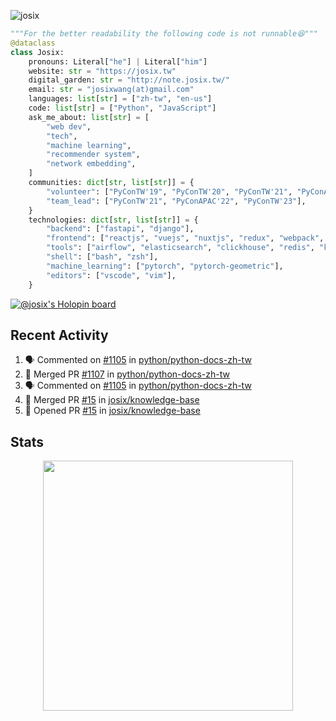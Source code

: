 ![josix](https://komarev.com/ghpvc/?username=josix)
```python
"""For the better readability the following code is not runnable😆"""
@dataclass
class Josix:
    pronouns: Literal["he"] | Literal["him"]
    website: str = "https://josix.tw"
    digital_garden: str = "http://note.josix.tw/"
    email: str = "josixwang(at)gmail.com"
    languages: list[str] = ["zh-tw", "en-us"]
    code: list[str] = ["Python", "JavaScript"]
    ask_me_about: list[str] = [
        "web dev",
        "tech",
        "machine learning",
        "recommender system",
        "network embedding",
    ]
    communities: dict[str, list[str]] = {
        "volunteer": ["PyConTW'19", "PyConTW'20", "PyConTW'21", "PyConAPAC'22", "PyConTW'24"],
        "team_lead": ["PyConTW'21", "PyConAPAC'22", "PyConTW'23"],
    }
    technologies: dict[str, list[str]] = {
        "backend": ["fastapi", "django"],
        "frontend": ["reactjs", "vuejs", "nuxtjs", "redux", "webpack", "tailwindcss"],
        "tools": ["airflow", "elasticsearch", "clickhouse", "redis", "kubernetes", "docker"],
        "shell": ["bash", "zsh"],
        "machine_learning": ["pytorch", "pytorch-geometric"],
        "editors": ["vscode", "vim"],
    }
```
[![@josix's Holopin board](https://holopin.io/api/user/board?user=josix)](https://holopin.io/@josix)

## Recent Activity
<!--START_SECTION:activity-->
1. 🗣 Commented on [#1105](https://github.com/python/python-docs-zh-tw/pull/1105#issuecomment-3066932488) in [python/python-docs-zh-tw](https://github.com/python/python-docs-zh-tw)
2. 🎉 Merged PR [#1107](https://github.com/python/python-docs-zh-tw/pull/1107) in [python/python-docs-zh-tw](https://github.com/python/python-docs-zh-tw)
3. 🗣 Commented on [#1105](https://github.com/python/python-docs-zh-tw/pull/1105#issuecomment-3066619630) in [python/python-docs-zh-tw](https://github.com/python/python-docs-zh-tw)
4. 🎉 Merged PR [#15](https://github.com/josix/knowledge-base/pull/15) in [josix/knowledge-base](https://github.com/josix/knowledge-base)
5. 💪 Opened PR [#15](https://github.com/josix/knowledge-base/pull/15) in [josix/knowledge-base](https://github.com/josix/knowledge-base)
<!--END_SECTION:activity-->



## Stats
<p align = "center">
  <img src = "https://github-readme-stats.vercel.app/api?username=josix&show_icons=true&](https://github-readme-stats.vercel.app/api?username=josix&show_icons=true&theme=default&count_private=true&card_width=400)" width = 400>
</p>
